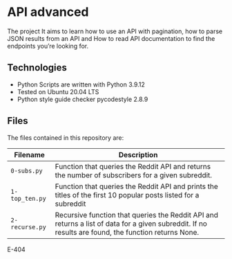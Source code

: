 # API advanced
The project It aims to learn how to use an API with pagination, how to parse JSON results from an API and How to read API documentation to find the endpoints you’re looking for.

## Technologies
+ Python Scripts are written with Python 3.9.12
+ Tested on Ubuntu 20.04 LTS
+ Python style guide checker pycodestyle 2.8.9

## Files
The files contained in this repository are:

| Filename | Description |
| -------- | ----------- |
| `0-subs.py` | Function that queries the Reddit API and returns the number of subscribers for a given subreddit. |
| `1-top_ten.py` | Function that queries the Reddit API and prints the titles of the first 10 popular posts listed for a subreddit |
| `2-recurse.py` | Recursive function that queries the Reddit API and returns a list of data for a given subreddit. If no results are found, the function returns None. |


E-404
